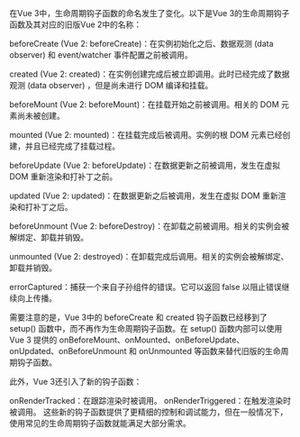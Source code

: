 在Vue 3中，生命周期钩子函数的命名发生了变化。以下是Vue 3的生命周期钩子函数及其对应的旧版Vue 2中的名称：

beforeCreate (Vue 2: beforeCreate)：在实例初始化之后、数据观测 (data observer) 和 event/watcher 事件配置之前被调用。

created (Vue 2: created)：在实例创建完成后被立即调用。此时已经完成了数据观测 (data observer) ，但是尚未进行 DOM 编译和挂载。

beforeMount (Vue 2: beforeMount)：在挂载开始之前被调用。相关的 DOM 元素尚未被创建。

mounted (Vue 2: mounted)：在挂载完成后被调用。实例的根 DOM 元素已经创建，并且已经完成了挂载过程。

beforeUpdate (Vue 2: beforeUpdate)：在数据更新之前被调用，发生在虚拟 DOM 重新渲染和打补丁之前。

updated (Vue 2: updated)：在数据更新之后被调用，发生在虚拟 DOM 重新渲染和打补丁之后。

beforeUnmount (Vue 2: beforeDestroy)：在卸载之前被调用。相关的实例会被解绑定、卸载并销毁。

unmounted (Vue 2: destroyed)：在卸载完成后调用。相关的实例会被解绑定、卸载并销毁。

errorCaptured：捕获一个来自子孙组件的错误。它可以返回 false 以阻止错误继续向上传播。

需要注意的是，Vue 3中的 beforeCreate 和 created 钩子函数已经移到了 setup() 函数中，而不再作为生命周期钩子函数。在 setup() 函数内部可以使用 Vue 3 提供的 onBeforeMount、onMounted、onBeforeUpdate、onUpdated、onBeforeUnmount 和 onUnmounted 等函数来替代旧版的生命周期钩子函数。

此外，Vue 3还引入了新的钩子函数：

onRenderTracked：在跟踪渲染时被调用。
onRenderTriggered：在触发渲染时被调用。
这些新的钩子函数提供了更精细的控制和调试能力，但在一般情况下，使用常见的生命周期钩子函数就能满足大部分需求。